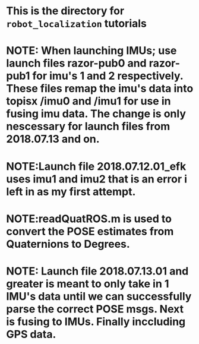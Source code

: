 # This is the directory for `robot_localization` tutorials
# NOTE: When launching IMUs; use launch files razor-pub0 and razor-pub1 for imu's 1 and 2 respectively. These files remap the imu's data into topisx /imu0 and /imu1 for use in fusing imu data. The change is only nescessary for launch files from 2018.07.13 and on. 
# NOTE:Launch file 2018.07.12.01_efk uses imu1 and imu2 that is an error i left in as my first attempt.
# NOTE:readQuatROS.m is used to convert the POSE estimates from Quaternions to Degrees.
# NOTE: Launch file 2018.07.13.01 and greater is meant to only take in 1 IMU's data until we can successfully parse the correct POSE msgs. Next is fusing to IMUs. Finally inccluding GPS data.
